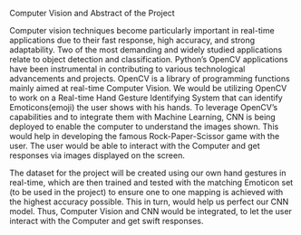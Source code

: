 Computer Vision and Abstract of the Project

Computer vision techniques become particularly important in real-time applications due to their fast response, high accuracy, and strong adaptability. Two of the most demanding and widely studied applications relate to object detection and classification. Python’s OpenCV applications have been instrumental in contributing to various technological advancements and projects. OpenCV is a library of programming functions mainly aimed at real-time Computer Vision. We would be utilizing OpenCV to work on a Real-time Hand Gesture Identifying System that can identify Emoticons(emoji) the user shows with his hands. To leverage OpenCV’s capabilities and to integrate them with Machine Learning, CNN is being deployed to enable the computer to understand the images shown. This would help in developing the famous Rock-Paper-Scissor game with the user. The user would be able to interact with the Computer and get responses via images displayed on the screen. 

The dataset for the project will be created using our own hand gestures in real-time, which are then trained and tested with the matching Emoticon set (to be used in the project) to ensure one to one mapping is achieved with the highest accuracy possible. This in turn, would help us perfect our CNN model. Thus, Computer Vision and CNN would be integrated, to let the user interact with the Computer and get swift responses.
